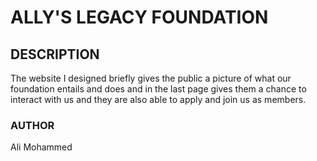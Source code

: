 # ALLY'S LEGACY FOUNDATION

## DESCRIPTION
The website I designed briefly gives the public a picture of what our foundation entails and does and in the last page gives them a chance to interact with us and they are also able to apply and join us as members.

### AUTHOR 
Ali Mohammed 

### 
